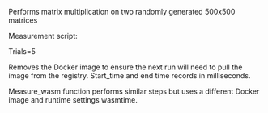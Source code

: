  Performs matrix multiplication on two randomly generated 500x500 matrices

Measurement script:

Trials=5

Removes the Docker image to ensure the next run will need to pull the image from the registry. Start_time and end time records in milliseconds.

Measure_wasm function performs similar steps but uses a different Docker image and runtime settings wasmtime.
